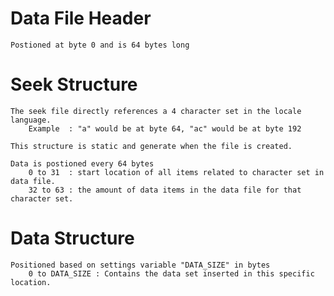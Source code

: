 # Data File Header
    Postioned at byte 0 and is 64 bytes long 
# Seek Structure
    The seek file directly references a 4 character set in the locale language.
        Example  : "a" would be at byte 64, "ac" would be at byte 192
        
    This structure is static and generate when the file is created.
     
    Data is postioned every 64 bytes
        0 to 31  : start location of all items related to character set in data file.
        32 to 63 : the amount of data items in the data file for that character set.
# Data Structure
    Positioned based on settings variable "DATA_SIZE" in bytes
        0 to DATA_SIZE : Contains the data set inserted in this specific location.